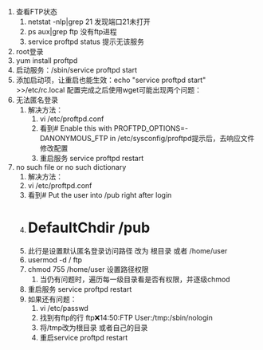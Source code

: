1. 查看FTP状态
    1. netstat -nlp|grep 21 发现端口21未打开
    2. ps aux|grep ftp 没有ftp进程
    3. service proftpd status 提示无该服务
2. root登录
3. yum install proftpd
4. 启动服务：/sbin/service proftpd start
5. 添加启动项，让重启也能生效：echo "service proftpd start" >>/etc/rc.local
配置完成之后使用wget可能出现两个问题：
1. 无法匿名登录
    1. 解决方法：
        1. vi /etc/proftpd.conf
        2. 看到# Enable this with PROFTPD_OPTIONS=-DANONYMOUS_FTP in /etc/sysconfig/proftpd提示后，去响应文件修改配置
        3. 重启服务 service proftpd restart
2. no such file or no such dictionary
    1. 解决方法：
    2. vi /etc/proftpd.conf
    3. 看到# Put the user into /pub right after login
    4.  #   DefaultChdir                /pub
    5. 此行是设置默认匿名登录访问路径 改为 根目录 或者 /home/user
    6. usermod -d /    ftp
    7. chmod 755 /home/user 设置路径权限
        1. 当仍有问题时，遍历每一级目录看是否有权限，并逐级chmod
    8. 重启服务 service proftpd restart
    9. 如果还有问题：
        1. vi /etc/passwd
        2. 找到有ftp的行    ftp:x:14:50:FTP User:/tmp:/sbin/nologin
        3. 将/tmp改为根目录 或者自己的目录
        4. 重启service proftpd restart
